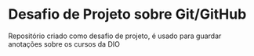 # Desafio de Projeto sobre Git/GitHub
Repositório criado como desafio de projeto, é usado para guardar anotações sobre os cursos da DIO

